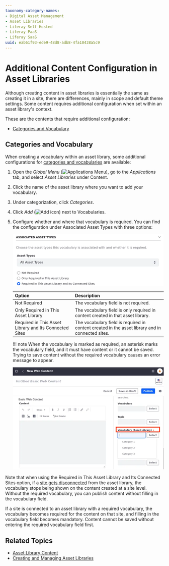 ```yaml
---
taxonomy-category-names:
- Digital Asset Management
- Asset Libraries
- Liferay Self-Hosted
- Liferay PaaS
- Liferay SaaS
uuid: eab61f93-ede9-48d8-adb8-4fa10438a5c9
---
```


# Additional Content Configuration in Asset Libraries

Although creating content in asset libraries is essentially the same as creating it in a site, there are differences, mainly in scope and default theme settings. Some content requires additional configuration when set within an asset library's context.

These are the contents that require additional configuration:

- [Categories and Vocabulary](#categories-and-vocabulary)

## Categories and Vocabulary

When creating a vocabulary within an asset library, some additional configurations for [categories and vocabularies](../tags-and-categories/defining-categories-and-vocabularies-for-content.md) are available:

1. Open the *Global Menu* (![Applications Menu](../../images/icon-applications-menu.png)), go to the *Applications* tab, and select *Asset Libraries* under Content.

1. Click the name of the asset library where you want to add your vocabulary.

1. Under categorization, click *Categories*.

1. Click *Add* (![Add icon](../../images/icon-add-widget.png)) next to Vocabularies.

1. Configure whether and where that vocabulary is required. You can find the configuration under Associated Asset Types with three options:

   ![Determine whether the vocabulary is required and set where it's required.](./additional-content-configuration-in-asset-libraries/images/01.png)

   | Option                                                 | Description                                                                                      |
   |:-------------------------------------------------------|:-------------------------------------------------------------------------------------------------|
   | Not Required                                           | The vocabulary field is not required.                                                            |
   | Only Required in This Asset Library                    | The vocabulary field is only required in content created in that asset library.                  |
   | Required in This Asset Library and Its Connected Sites | The vocabulary field is required in content created in the asset library and in connected sites. |

   !!! note
       When the vocabulary is marked as required, an asterisk marks the vocabulary field, and it must have content or it cannot be saved. Trying to save content without the required vocabulary causes an error message to appear.

   ![Determine whether the vocabulary is required and set where it's required.](./additional-content-configuration-in-asset-libraries/images/02.png)

Note that when using the Required in This Asset Library and Its Connected Sites option, if a [site gets disconnected](./creating-and-managing-asset-libraries.md#sites) from the asset library, the vocabulary stops being shown on the content created at a site level. Without the required vocabulary, you can publish content without filling in the vocabulary field.

If a site is connected to an asset library with a required vocabulary, the vocabulary becomes required for the content on that site, and filling in the vocabulary field becomes mandatory. Content cannot be saved without entering the required vocabulary field first.

## Related Topics

- [Asset Library Content](./asset-library-content.md)
- [Creating and Managing Asset Libraries](./creating-and-managing-asset-libraries.md)
